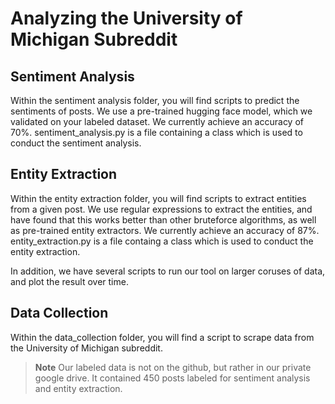 # Analyzing the University of Michigan Subreddit

## Sentiment Analysis

Within the sentiment analysis folder, you will find scripts to predict the sentiments of posts. We use a pre-trained hugging face model, which we validated on your labeled dataset. We currently achieve an accuracy of 70%. sentiment_analysis.py is a file containing a class which is used to conduct the sentiment analysis.

## Entity Extraction

Within the entity extraction folder, you will find scripts to extract entities from a given post. We use regular expressions to extract the entities, and have found that this works better than other bruteforce algorithms, as well as pre-trained entity extractors. We currently achieve an accuracy of 87%. entity_extraction.py is a file containg a class which is used to conduct the entity extraction.

In addition, we have several scripts to run our tool on larger coruses of data, and plot the result over time.

## Data Collection

Within the data_collection folder, you will find a script to scrape data from the University of Michigan subreddit.

> **Note**
> Our labeled data is not on the github, but rather in our private google drive. It contained 450 posts labeled for sentiment analysis and entity extraction.
